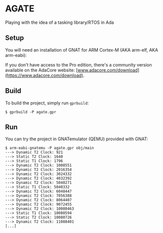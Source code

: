 # AGATE
Playing with the idea of a tasking library/RTOS in Ada

## Setup

You will need an installation of GNAT for ARM Cortex-M (AKA arm-elf, AKA
arm-eabi):

If you don't have access to the Pro edition, there's a community version
available on the AdaCore website:
[www.adacore.com/download](https://www.adacore.com/download).

## Build

To build the project, simply run `gprbuild`:
```
$ gprbuild -P agate.gpr
```

## Run
You can try the project in GNATemulator (QEMU) provided with GNAT:
```
$ arm-eabi-gnatemu -P agate.gpr obj/main
---> Dynamic T2 Clock: 921
---> Static T2 Clock: 1640
---> Static T1 Clock: 1796
---> Dynamic T2 Clock: 1008551
---> Dynamic T2 Clock: 2016354
---> Dynamic T2 Clock: 3024332
---> Dynamic T2 Clock: 4032392
---> Dynamic T2 Clock: 5040271
---> Static T1 Clock: 5040332
---> Dynamic T2 Clock: 6048447
---> Dynamic T2 Clock: 7056388
---> Dynamic T2 Clock: 8064407
---> Dynamic T2 Clock: 9072455
---> Dynamic T2 Clock: 10080463
---> Static T1 Clock: 10080594
---> Static T2 Clock: 10080726
---> Dynamic T2 Clock: 11088401
[...]
```
